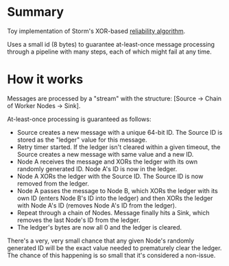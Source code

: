 # Summary

Toy implementation of Storm's XOR-based [reliability algorithm](http://storm.apache.org/releases/current/Guaranteeing-message-processing.html).

Uses a small id (8 bytes) to guarantee at-least-once message processing through a pipeline with many steps, each of which might fail at any time.

# How it works

Messages are processed by a "stream" with the structure: [Source -> Chain of Worker Nodes -> Sink].

At-least-once processing is guaranteed as follows:

* Source creates a new message with a unique 64-bit ID. The Source ID is stored as the "ledger" value for this message.
* Retry timer started. If the ledger isn't cleared within a given timeout, the Source creates a new message with same value and a new ID.
* Node A receives the message and XORs the ledger with its own randomly generated ID. Node A's ID is now in the ledger.
* Node A XORs the ledger with the Source ID. The Source ID is now removed from the ledger.
* Node A passes the message to Node B, which XORs the ledger with its own ID (enters Node B's ID into the ledger) and then XORs the ledger with Node A's ID (removes Node A's ID from the ledger).
* Repeat through a chain of Nodes. Message finally hits a Sink, which removes the last Node's ID from the ledger.
* The ledger's bytes are now all 0 and the ledger is cleared.

There's a very, very small chance that any given Node's randomly generated ID will be the exact value needed to prematurely clear the ledger. The chance of this happening is so small that it's considered a non-issue.